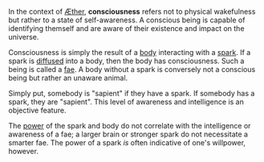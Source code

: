 In the context of [Æther](<../README.md>), **consciousness** refers not to physical wakefulness but rather to a state of self-awareness. A conscious being is capable of identifying themself and are aware of their existence and impact on the universe.

Consciousness is simply the result of a [body](<../Æther/Body.md>) interacting with a [spark](<../Æther/Spark.md>). If a spark is [diffused](<../Æther/Diffusing.md>) into a body, then the body has consciousness. Such a being is called a [fae](<../Fae.md>). A body without a spark is conversely not a conscious being but rather an unaware animal.

Simply put, somebody is "sapient" if they have a spark. If somebody has a spark, they are "sapient". This level of awareness and intelligence is an objective feature.

The [power](<../Æther/Spark.md#Power>) of the spark and body do not correlate with the intelligence or awareness of a fae; a larger brain or stronger spark do not necessitate a smarter fae. The power of a spark *is* often indicative of one's willpower, however.